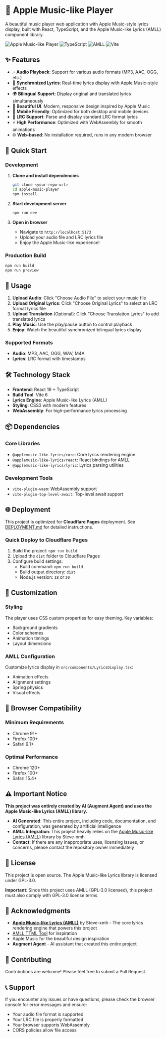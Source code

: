# 🎵 Apple Music-like Player

A beautiful music player web application with Apple Music-style lyrics display, built with React, TypeScript, and the Apple Music-like Lyrics (AMLL) component library.

![Apple Music-like Player](https://img.shields.io/badge/React-19.1.0-blue)
![TypeScript](https://img.shields.io/badge/TypeScript-5.8.3-blue)
![AMLL](https://img.shields.io/badge/AMLL-0.1.3-green)
![Vite](https://img.shields.io/badge/Vite-6.3.5-purple)

## ✨ Features

- 🎶 **Audio Playback**: Support for various audio formats (MP3, AAC, OGG, etc.)
- 📝 **Synchronized Lyrics**: Real-time lyrics display with Apple Music-style effects
- 🌍 **Bilingual Support**: Display original and translated lyrics simultaneously
- 🎨 **Beautiful UI**: Modern, responsive design inspired by Apple Music
- 📱 **Mobile Friendly**: Optimized for both desktop and mobile devices
- 🔄 **LRC Support**: Parse and display standard LRC format lyrics
- ⚡ **High Performance**: Optimized with WebAssembly for smooth animations
- 🌐 **Web-based**: No installation required, runs in any modern browser

## 🚀 Quick Start

### Development

1. **Clone and install dependencies**
   ```bash
   git clone <your-repo-url>
   cd apple-music-player
   npm install
   ```

2. **Start development server**
   ```bash
   npm run dev
   ```

3. **Open in browser**
   - Navigate to `http://localhost:5173`
   - Upload your audio file and LRC lyrics file
   - Enjoy the Apple Music-like experience!

### Production Build

```bash
npm run build
npm run preview
```

## 🎯 Usage

1. **Upload Audio**: Click "Choose Audio File" to select your music file
2. **Upload Original Lyrics**: Click "Choose Original Lyrics" to select an LRC format lyrics file
3. **Upload Translation** (Optional): Click "Choose Translation Lyrics" to add translated lyrics
4. **Play Music**: Use the play/pause button to control playback
5. **Enjoy**: Watch the beautiful synchronized bilingual lyrics display

### Supported Formats

- **Audio**: MP3, AAC, OGG, WAV, M4A
- **Lyrics**: LRC format with timestamps

## 🛠️ Technology Stack

- **Frontend**: React 19 + TypeScript
- **Build Tool**: Vite 6
- **Lyrics Engine**: Apple Music-like Lyrics (AMLL)
- **Styling**: CSS3 with modern features
- **WebAssembly**: For high-performance lyrics processing

## 📦 Dependencies

### Core Libraries
- `@applemusic-like-lyrics/core`: Core lyrics rendering engine
- `@applemusic-like-lyrics/react`: React bindings for AMLL
- `@applemusic-like-lyrics/lyric`: Lyrics parsing utilities

### Development Tools
- `vite-plugin-wasm`: WebAssembly support
- `vite-plugin-top-level-await`: Top-level await support

## 🌐 Deployment

This project is optimized for **Cloudflare Pages** deployment. See [DEPLOYMENT.md](./DEPLOYMENT.md) for detailed instructions.

### Quick Deploy to Cloudflare Pages

1. Build the project: `npm run build`
2. Upload the `dist` folder to Cloudflare Pages
3. Configure build settings:
   - Build command: `npm run build`
   - Build output directory: `dist`
   - Node.js version: `18` or `20`

## 🎨 Customization

### Styling
The player uses CSS custom properties for easy theming. Key variables:
- Background gradients
- Color schemes
- Animation timings
- Layout dimensions

### AMLL Configuration
Customize lyrics display in `src/components/LyricsDisplay.tsx`:
- Animation effects
- Alignment settings
- Spring physics
- Visual effects

## 🔧 Browser Compatibility

### Minimum Requirements
- Chrome 91+
- Firefox 100+
- Safari 9.1+

### Optimal Performance
- Chrome 120+
- Firefox 100+
- Safari 15.4+

## ⚠️ Important Notice

**This project was entirely created by AI (Augment Agent) and uses the Apple Music-like Lyrics (AMLL) library.**

- **AI Generated**: This entire project, including code, documentation, and configuration, was generated by artificial intelligence
- **AMLL Integration**: This project heavily relies on the [Apple Music-like Lyrics (AMLL)](https://github.com/Steve-xmh/applemusic-like-lyrics) library by Steve-xmh
- **Contact**: If there are any inappropriate uses, licensing issues, or concerns, please contact the repository owner immediately

## 📄 License

This project is open source. The Apple Music-like Lyrics library is licensed under GPL-3.0.

**Important**: Since this project uses AMLL (GPL-3.0 licensed), this project must also comply with GPL-3.0 license terms.

## 🙏 Acknowledgments

- **[Apple Music-like Lyrics (AMLL)](https://github.com/Steve-xmh/applemusic-like-lyrics)** by Steve-xmh - The core lyrics rendering engine that powers this project
- [AMLL TTML Tool](https://github.com/Steve-xmh/amll-ttml-tool) for inspiration
- Apple Music for the beautiful design inspiration
- **Augment Agent** - AI assistant that created this entire project

## 🤝 Contributing

Contributions are welcome! Please feel free to submit a Pull Request.

## 📞 Support

If you encounter any issues or have questions, please check the browser console for error messages and ensure:
- Your audio file format is supported
- Your LRC file is properly formatted
- Your browser supports WebAssembly
- CORS policies allow file access
